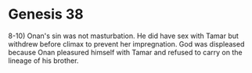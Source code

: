 # Genesis 38


8-10) Onan's sin was not masturbation.
      He did have sex with Tamar but withdrew before climax to prevent her impregnation.
      God was displeased because Onan pleasured himself with Tamar and refused to carry on the lineage of his brother.

